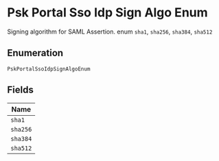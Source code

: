 
# Psk Portal Sso Idp Sign Algo Enum

Signing algorithm for SAML Assertion. enum `sha1`, `sha256`, `sha384`, `sha512`

## Enumeration

`PskPortalSsoIdpSignAlgoEnum`

## Fields

| Name |
|  --- |
| `sha1` |
| `sha256` |
| `sha384` |
| `sha512` |

